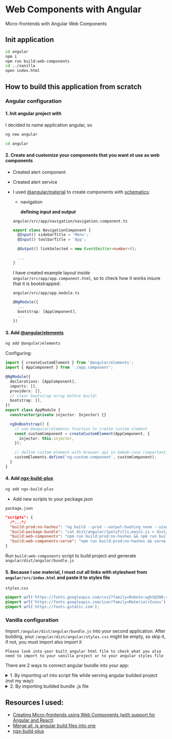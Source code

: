 # Web Components with Angular

Micro-frontends with Angular Web Components

## Init application

```bash
cd angular
npm i
npm run build:web-components
cd ../vanilla
open index.html
```

## How to build this application from scratch

### Angular configuration

#### 1. Init angular project with

I decided to name application angular, so

```bash
ng new angular
```

```bash
cd angular
```

#### 2. Create and customize your components that you want ot use as web components

- Created alert component
- Created alert service
- I used [@angular/material](https://material.angular.io/) to create components with [schematics](https://material.angular.io/guide/schematics):

  - navigation

    <b id="#props-binding">defining input and output</b>

  `angular/src/app/navigation/navigation.component.ts`

  ```ts
  export class NavigationComponent {
    @Input() sidebarTitle = 'Menu';
    @Input() toolbarTitle = 'App';

    @Output() linkSelected = new EventEmitter<number>();

    ...
  }
  ```

  I have created example layout inside `angular/src/app/app.component.html`, so to check how it works insure that it is bootstrapped:

  `angular/src/app/app.module.ts`

  ```ts
  @NgModule({
    ...
    bootstrap: [AppComponent],
    ...
  })
  ```

#### 3. Add [@angular/elements](https://angular.io/guide/elements)

```bash
ng add @angular/elements
```

Configuring:

```ts
import { createCustomElement } from '@angular/elements';
import { AppComponent } from './app.component';

@NgModule({
  declarations: [AppComponent],
  imports: [],
  providers: [],
  // clear bootstrap array before build!
  bootstrap: [],
})
export class AppModule {
  constructor(private injector: Injector) {}

  ngDoBootstrap() {
    // use @angular/elements function to create custom element
    const customComponent = createCustomElement(AppComponent, {
      injector: this.injector,
    });

    // define custom element with browser api in kebab-case (important, 2+ words)
    customElements.define('ng-custom-component', customComponent);
  }
}
```

#### 4. Add [ngx-build-plus](https://github.com/manfredsteyer/ngx-build-plus)

```bash
ng add ngx-build-plus
```

- Add new scripts to your package.json

`package.json`

```json
"scripts": {
  /*...*/
  "build:prod:no-hashes": "ng build --prod --output-hashing none --single-bundle true",
  "build:package-bundle": "cat dist/angular/{polyfills,main}.js > dist/angular/bundle.js",
  "build:web-components": "npm run build:prod:no-hashes && npm run build:package-bundle",
  "build:web-components:serve": "npm run build:prod:no-hashes && serve -l 5001 dist/angular"
}
```

Run `build:web-components` script to build project and generate `angular/dist/angular/bundle.js`

#### 5. Because I use material, I must cut all links with stylesheet from `angular/src/index.html` and paste it to styles file

`styles.css`

```css
@import url('https://fonts.googleapis.com/css2?family=Roboto:wght@300;400;500&display=swap');
@import url('https://fonts.googleapis.com/icon?family=Material+Icons');
@import url('https://fonts.gstatic.com');
```

### Vanilla configuration

Import `/angular/dist/angular/bundle.js` into your second application. After building, your `/angular/dist/angular/styles.css` might be empty, so skip it, if not, you must import also import it

`Please look into your built angular html file to check what you also need to import to your vanilla project or to your angular styles file`

There are 2 ways to connect angular bundle into your app:

<details>
<summary>1. By importing url into script file while serving angular builded project (not my way):</summary>

```bash
cd angular
npm run build:web-components:serve
```

Then copy all script imports from `angular/dist/angular/index.html` (there are more then two) inside your vanilla file:

```html
<script src="polyfills.js"></script>
<script src="main.js"></script>
```

<b>THEN ADD http://localhost:5001/ TO SCRIPT FILES:</b>

```html
<script src="http://localhost:5001/polyfills.js"></script>
<script src="http://localhost:5001/main.js"></script>
```

<b>Also import all styles</b>

```html
<script src="http://localhost:5001/styles.css"></script>
```

</details>

<details><summary>2. By importing builded bundle .js file</summary>

What I did inside [vanilla html](vanilla/index.html):

- Add css angular build

```html
<head>
  ...
  <link rel="stylesheet" href="../angular/dist/angular/styles.css" />
</head>
```

- Connect builded angular `.js` file into top of the body

```html
<body>
  <script src="../angular/dist/angular/bundle.js"></script>
  ...
</body>
```

- Add custom elements to html

```html
<ng-alert></ng-alert>
```

- Bind [input prop](#props-binding) in `kebab-case`

```html
<ng-navigation toolbar-title="Vanilla Toolbar"></ng-navigation>
```

- Add event listener to [output prop](#props-binding) inside script tag | file

```js
const nav = document.querySelector('ng-navigation');
nav.addEventListener('linkSelected', alert);
```

</details>

## Resources I used:

- [Creating Micro-frontends using Web Components (with support for Angular and React)](https://javascript.plainenglish.io/create-micro-frontends-using-web-components-with-support-for-angular-and-react-2d6db18f557a)
- [Merge all .js angular build files into one](https://stackoverflow.com/questions/42933220/how-to-get-one-file-as-output-of-angular-cli)
- [ngx-build-plus](https://github.com/manfredsteyer/ngx-build-plus)
